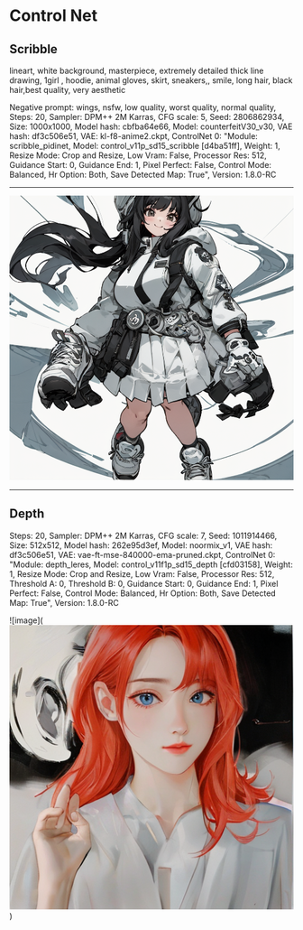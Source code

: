 # Control Net

## Scribble

lineart, white background, masterpiece, extremely detailed thick line drawing, 1girl , hoodie, animal gloves, skirt, sneakers,, smile, long hair, black hair,best quality, very aesthetic

Negative prompt: wings, nsfw, low quality, worst quality, normal quality,
Steps: 20, Sampler: DPM++ 2M Karras, CFG scale: 5, Seed: 2806862934, Size: 1000x1000, Model hash: cbfba64e66, Model: counterfeitV30_v30, VAE hash: df3c506e51, VAE: kl-f8-anime2.ckpt, ControlNet 0: "Module: scribble_pidinet, Model: control_v11p_sd15_scribble [d4ba51ff], Weight: 1, Resize Mode: Crop and Resize, Low Vram: False, Processor Res: 512, Guidance Start: 0, Guidance End: 1, Pixel Perfect: False, Control Mode: Balanced, Hr Option: Both, Save Detected Map: True", Version: 1.8.0-RC

---

![image](https://github.com/JIHyeongJun/AI_Project/blob/main/ControlNet/Scribble_01.png?raw=true)


---

## Depth

Steps: 20, Sampler: DPM++ 2M Karras, CFG scale: 7, Seed: 1011914466, Size: 512x512, Model hash: 262e95d3ef, Model: noormix_v1, VAE hash: df3c506e51, VAE: vae-ft-mse-840000-ema-pruned.ckpt, ControlNet 0: "Module: depth_leres, Model: control_v11f1p_sd15_depth [cfd03158], Weight: 1, Resize Mode: Crop and Resize, Low Vram: False, Processor Res: 512, Threshold A: 0, Threshold B: 0, Guidance Start: 0, Guidance End: 1, Pixel Perfect: False, Control Mode: Balanced, Hr Option: Both, Save Detected Map: True", Version: 1.8.0-RC

![image](![alt text](00025-1011914466.png))